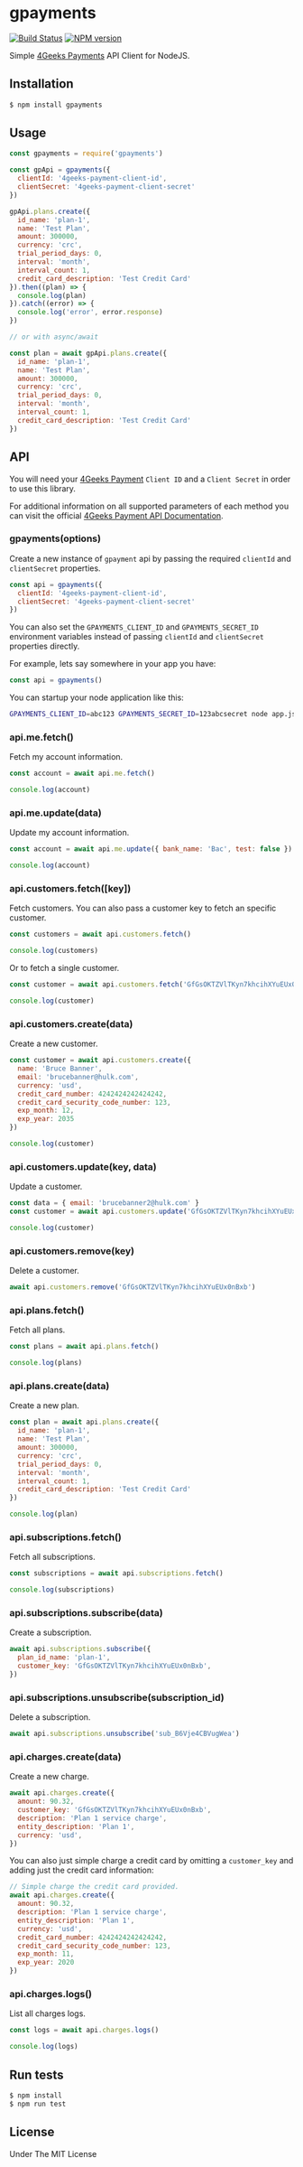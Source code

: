 # gpayments

[![Build Status](https://travis-ci.org/cayasso/gpayments.png?branch=master)](https://travis-ci.org/cayasso/gpayments)
[![NPM version](https://badge.fury.io/js/gpayments.png)](http://badge.fury.io/js/gpayments)

Simple [4Geeks Payments](https://4geeks.io/payments/) API Client for NodeJS.

## Installation

``` bash
$ npm install gpayments
```

## Usage

```js
const gpayments = require('gpayments')

const gpApi = gpayments({
  clientId: '4geeks-payment-client-id',
  clientSecret: '4geeks-payment-client-secret'
})
```

```js
gpApi.plans.create({
  id_name: 'plan-1',
  name: 'Test Plan',
  amount: 300000,
  currency: 'crc',
  trial_period_days: 0,
  interval: 'month',
  interval_count: 1,
  credit_card_description: 'Test Credit Card'
}).then((plan) => {
  console.log(plan)
}).catch((error) => {
  console.log('error', error.response)
})

// or with async/await

const plan = await gpApi.plans.create({
  id_name: 'plan-1',
  name: 'Test Plan',
  amount: 300000,
  currency: 'crc',
  trial_period_days: 0,
  interval: 'month',
  interval_count: 1,
  credit_card_description: 'Test Credit Card'
})
```

## API

You will need your [4Geeks Payment](https://4geeks.io/payments/) `Client ID` and a `Client Secret` in order to use this library.

For additional information on all supported parameters of each method you can visit the official [4Geeks Payment API Documentation](http://docs.payments.4geeks.io/).

### gpayments(options)

Create a new instance of `gpayment` api by passing the required `clientId` and `clientSecret` properties.

```js
const api = gpayments({
  clientId: '4geeks-payment-client-id',
  clientSecret: '4geeks-payment-client-secret'
})
```

You can also set the `GPAYMENTS_CLIENT_ID` and `GPAYMENTS_SECRET_ID` environment variables instead of passing `clientId` and `clientSecret` properties directly.

For example, lets say somewhere in your app you have:

```js
const api = gpayments()
```

You can startup your node application like this:

```bash
GPAYMENTS_CLIENT_ID=abc123 GPAYMENTS_SECRET_ID=123abcsecret node app.js
```
### api.me.fetch()

Fetch my account information.

```js
const account = await api.me.fetch()

console.log(account)
```

### api.me.update(data)

Update my account information.

```js
const account = await api.me.update({ bank_name: 'Bac', test: false })

console.log(account)
```

### api.customers.fetch([key])

Fetch customers. You can also pass a customer key to fetch an specific customer.

```js
const customers = await api.customers.fetch()

console.log(customers)
```

Or to fetch a single customer.
```js
const customer = await api.customers.fetch('GfGsOKTZVlTKyn7khcihXYuEUx0nBxb')

console.log(customer)
```

### api.customers.create(data)

Create a new customer.

```js
const customer = await api.customers.create({
  name: 'Bruce Banner',
  email: 'brucebanner@hulk.com',
  currency: 'usd',
  credit_card_number: 4242424242424242,
  credit_card_security_code_number: 123,
  exp_month: 12,
  exp_year: 2035
})

console.log(customer)
```

### api.customers.update(key, data)

Update a customer.

```js
const data = { email: 'brucebanner2@hulk.com' }
const customer = await api.customers.update('GfGsOKTZVlTKyn7khcihXYuEUx0nBxb', data)

console.log(customer)
```
### api.customers.remove(key)

Delete a customer.

```js
await api.customers.remove('GfGsOKTZVlTKyn7khcihXYuEUx0nBxb')
```

### api.plans.fetch()

Fetch all plans.

```js
const plans = await api.plans.fetch()

console.log(plans)
```

### api.plans.create(data)

Create a new plan.

```js
const plan = await api.plans.create({
  id_name: 'plan-1',
  name: 'Test Plan',
  amount: 300000,
  currency: 'crc',
  trial_period_days: 0,
  interval: 'month',
  interval_count: 1,
  credit_card_description: 'Test Credit Card'
})

console.log(plan)
```

### api.subscriptions.fetch()

Fetch all subscriptions.

```js
const subscriptions = await api.subscriptions.fetch()

console.log(subscriptions)
```

### api.subscriptions.subscribe(data)

Create a subscription.

```js
await api.subscriptions.subscribe({
  plan_id_name: 'plan-1',
  customer_key: 'GfGsOKTZVlTKyn7khcihXYuEUx0nBxb',
})
```

### api.subscriptions.unsubscribe(subscription_id)

Delete a subscription.

```js
await api.subscriptions.unsubscribe('sub_B6Vje4CBVugWea')
```

### api.charges.create(data)

Create a new charge.

```js
await api.charges.create({
  amount: 90.32,
  customer_key: 'GfGsOKTZVlTKyn7khcihXYuEUx0nBxb',
  description: 'Plan 1 service charge',
  entity_description: 'Plan 1',
  currency: 'usd',
})
```

You can also just simple charge a credit card by omitting a `customer_key` and adding just the credit card information:

```js
// Simple charge the credit card provided.
await api.charges.create({
  amount: 90.32,
  description: 'Plan 1 service charge',
  entity_description: 'Plan 1',
  currency: 'usd',
  credit_card_number: 4242424242424242,
  credit_card_security_code_number: 123,
  exp_month: 11,
  exp_year: 2020
})
```

### api.charges.logs()

List all charges logs.

```js
const logs = await api.charges.logs()

console.log(logs)
```

## Run tests

``` bash
$ npm install
$ npm run test
```

## License

Under The MIT License
